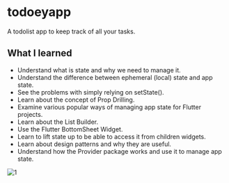 # todoeyapp
A todolist app to keep track of all your tasks.

## What I learned
- Understand what is state and why we need to manage it.
- Understand the difference between ephemeral (local) state and app state.
- See the problems with simply relying on setState().
- Learn about the concept of Prop Drilling.
- Examine various popular ways of managing app state for Flutter projects.
- Learn about the List Builder.
- Use the Flutter BottomSheet Widget.
- Learn to lift state up to be able to access it from children widgets.
- Learn about design patterns and why they are useful.
- Understand how the Provider package works and use it to manage app state.

![1](https://user-images.githubusercontent.com/64916728/87143176-4af1e700-c2c3-11ea-9097-6d18a24b47ad.PNG)
